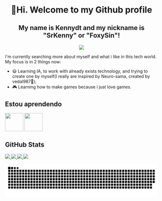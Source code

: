 <h1 align="center"> 👋Hi. Welcome to my Github profile </h1>
<div align="center">
 <h2 align="center"> My name is Kennydt and my nickname is "SrKenny" or "FoxySin"!</h2>
 <img src="https://tenor.com/pt-BR/view/luffy-cute-luffy-one-piece-one-piece-monkey-d-luffy-gif-6199004397503283892.gif" width="350" align="center">
</div>
   
I'm currently searching more about myself and what i like in this tech world.
My focus is in 2 things now:
  - 😃 Learning IA, to work with already exists technology, and trying to create one by myself(I really are inspired by Neuro-sama, created by vedal987🐢);
  - 🎮 Learning how to make games because i just love games.
   
## Estou aprendendo
<div>
  <img src="https://cdn.jsdelivr.net/gh/devicons/devicon@latest/icons/godot/godot-original-wordmark.svg" width="60" height="60"/>
  <img src="https://cdn.jsdelivr.net/gh/devicons/devicon@latest/icons/python/python-plain-wordmark.svg" width="60" height="60"/> 
</div>

## GitHub Stats
<div>
  <a href="https://github.com/SrKenny">
  <img width="440px" src="https://github-readme-stats.vercel.app/api?username=SrKenny&show_icons=true&theme=dracula">
  <img width="385px" src="https://github-readme-stats.anuraghazra1.vercel.app/api/top-langs/?username=SrKenny&layout=compact&theme=dracula" />
  <img width="440px" src="https://github-readme-activity-graph.vercel.app/graph?username=SrKenny&theme=github">
  <img width="385px" src="https://github-readme-streak-stats.herokuapp.com/?user=SrKenny&theme=dracula" />
</div>

![Snake animation](https://raw.githubusercontent.com/SrKenny/SrKenny/output/github-contribution-grid-snake-dark.svg)

